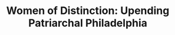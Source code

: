 ---
pid: mx151
title: 'Women of Distinction: Upending Patriarchal Philadelphia'
location_transcription: Near City Hall
coordinates: "[-75.163132913075, 39.952929938897]"
zipcode: '30066'
gen_neighborhood: 
neighborhood: 
outside_phl: 'Marietta GA '
age: '29'
age_range: 20-29
instagram: 
image_file_name: mx_151.jpg
proposal_transcription: Since visiting the Rittenhouse sq. M-lab monument to learn
  there are only 2 monuments dedicated to women of Philadelphia who have contributed
  to & impacted the society ... It would be worthwhile for a representation of many/all
  impactful women - influential contributions to made into visual calling attention
  to what is currently a male-dominated look into Philly history.
topic: History,Women
topic_summary: 0, 0, 0
type: Other No Form
keywords_other: 
credit: 
image_labels: 
twitter: 
facebook: 
permalink: "/monuments/mx151/"
layout: item-page
---